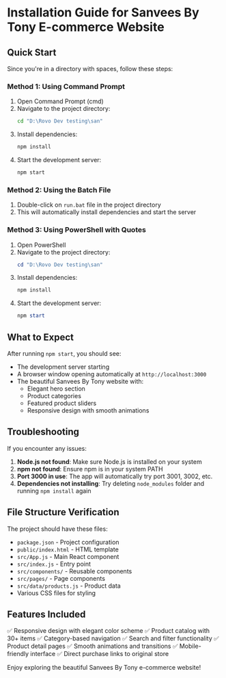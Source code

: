 # Installation Guide for Sanvees By Tony E-commerce Website

## Quick Start

Since you're in a directory with spaces, follow these steps:

### Method 1: Using Command Prompt
1. Open Command Prompt (cmd)
2. Navigate to the project directory:
   ```cmd
   cd "D:\Rovo Dev testing\san"
   ```
3. Install dependencies:
   ```cmd
   npm install
   ```
4. Start the development server:
   ```cmd
   npm start
   ```

### Method 2: Using the Batch File
1. Double-click on `run.bat` file in the project directory
2. This will automatically install dependencies and start the server

### Method 3: Using PowerShell with Quotes
1. Open PowerShell
2. Navigate to the project directory:
   ```powershell
   cd "D:\Rovo Dev testing\san"
   ```
3. Install dependencies:
   ```powershell
   npm install
   ```
4. Start the development server:
   ```powershell
   npm start
   ```

## What to Expect

After running `npm start`, you should see:
- The development server starting
- A browser window opening automatically at `http://localhost:3000`
- The beautiful Sanvees By Tony website with:
  - Elegant hero section
  - Product categories
  - Featured product sliders
  - Responsive design with smooth animations

## Troubleshooting

If you encounter any issues:

1. **Node.js not found**: Make sure Node.js is installed on your system
2. **npm not found**: Ensure npm is in your system PATH
3. **Port 3000 in use**: The app will automatically try port 3001, 3002, etc.
4. **Dependencies not installing**: Try deleting `node_modules` folder and running `npm install` again

## File Structure Verification

The project should have these files:
- `package.json` - Project configuration
- `public/index.html` - HTML template
- `src/App.js` - Main React component
- `src/index.js` - Entry point
- `src/components/` - Reusable components
- `src/pages/` - Page components
- `src/data/products.js` - Product data
- Various CSS files for styling

## Features Included

✅ Responsive design with elegant color scheme
✅ Product catalog with 30+ items
✅ Category-based navigation
✅ Search and filter functionality
✅ Product detail pages
✅ Smooth animations and transitions
✅ Mobile-friendly interface
✅ Direct purchase links to original store

Enjoy exploring the beautiful Sanvees By Tony e-commerce website!